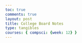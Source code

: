 ```yaml
---
toc: true
comments: true
layout: post
title: College Board Notes
type: tangibles
courses: { compsci: {week: 12} }
---
```


